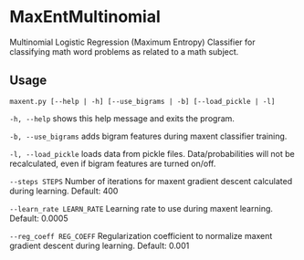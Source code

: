 # MaxEntMultinomial
Multinomial Logistic Regression (Maximum Entropy) Classifier for classifying math word problems as related to a math subject.

## Usage
```
maxent.py [--help | -h] [--use_bigrams | -b] [--load_pickle | -l]
```

`-h, --help` shows this help message and exits the program.

`-b, --use_bigrams` adds bigram features during maxent classifier training.

`-l, --load_pickle` loads data from pickle files. Data/probabilities will not be recalculated, even if bigram features are turned on/off.

`--steps STEPS`         Number of iterations for maxent gradient descent calculated during learning. Default: 400

`--learn_rate LEARN_RATE` Learning rate to use during maxent learning. Default: 0.0005

`--reg_coeff REG_COEFF` Regularization coefficient to normalize maxent gradient descent during learning. Default: 0.001
